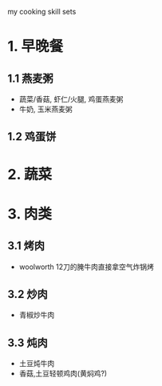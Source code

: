 my cooking skill sets


# 1. 早晚餐
## 1.1 燕麦粥
+ 蔬菜/香菇, 虾仁/火腿, 鸡蛋燕麦粥
+ 牛奶, 玉米燕麦粥

## 1.2 鸡蛋饼


# 2. 蔬菜

# 3. 肉类

## 3.1 烤肉
+ woolworth 12刀的腌牛肉直接拿空气炸锅烤


## 3.2 炒肉
+ 青椒炒牛肉


## 3.3 炖肉
+ 土豆炖牛肉
+ 香菇,土豆轻顿鸡肉(黄焖鸡?)